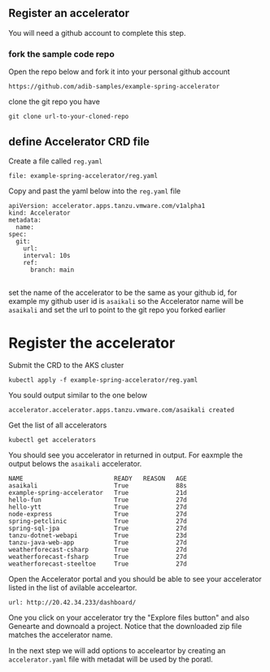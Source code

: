 ## Register an accelerator 

You will need a github account to complete this step. 

### fork the sample code repo 
Open the repo below and fork it into your personal github account 
```url
https://github.com/adib-samples/example-spring-accelerator
```

clone the git repo you have 
``` execute 
git clone url-to-your-cloned-repo
```

## define Accelerator CRD file 

Create a file called `reg.yaml` 

 ```editor:create-file
file: example-spring-accelerator/reg.yaml
```

Copy and past the yaml below into the `reg.yaml` file 

```copy
apiVersion: accelerator.apps.tanzu.vmware.com/v1alpha1
kind: Accelerator
metadata:
  name: 
spec:
  git:
    url: 
    interval: 10s
    ref:
      branch: main
```
## 

set the name of the accelerator to be the same as your github id, for 
example my github user id is `asaikali` so the Accelerator name will be 
`asaikali` and set the url to point to the git repo you forked earlier 

# Register the accelerator 

Submit the CRD to the AKS cluster 

```execute
kubectl apply -f example-spring-accelerator/reg.yaml
```

You sould output similar to the one below 
```text
accelerator.accelerator.apps.tanzu.vmware.com/asaikali created
```

Get the list of all accelerators 
```execute 
kubectl get accelerators 
``` 
You should see you accelerator in returned in output. For eaxmple the output 
belows the `asaikali` accelerator.

```text
NAME                         READY   REASON   AGE
asaikali                     True             88s
example-spring-accelerator   True             21d
hello-fun                    True             27d
hello-ytt                    True             27d
node-express                 True             27d
spring-petclinic             True             27d
spring-sql-jpa               True             27d
tanzu-dotnet-webapi          True             23d
tanzu-java-web-app           True             27d
weatherforecast-csharp       True             27d
weatherforecast-fsharp       True             27d
weatherforecast-steeltoe     True             27d
```

Open the Accelerator portal and you should be able to see your accelerator 
listed in the list of avilable acceleartor.
```dashboard:open-url
url: http://20.42.34.233/dashboard/
```

One you click on your accelerator try the "Explore files button" and also 
Genearte and downoald a project. Notice that the downloaded zip file matches
the accelerator name. 

In the next step we will add options to acceleartor by creating an 
`accelerator.yaml` file with metadat will be used by the poratl.